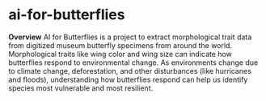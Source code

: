 # ai-for-butterflies

**Overview**
AI for Butterflies is a project to extract morphological trait data from digitized museum butterfly specimens from around the world. Morphological traits like wing color and wing size can indicate how butterflies respond to environmental change. As environments change due to climate change, deforestation, and other disturbances (like hurricanes and floods), understanding how butterflies respond can help us identify species most vulnerable and most resilient. 
